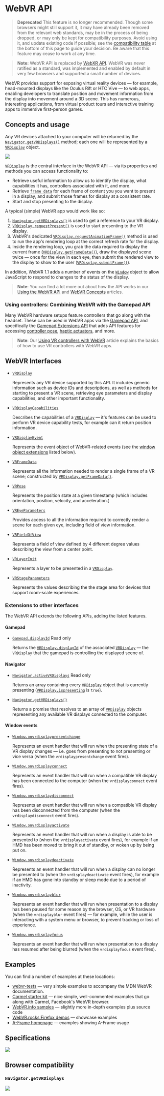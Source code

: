 # WebVR API

> **Deprecated**
> This feature is no longer  recommended. Though some browsers might still support it, it may have  already been removed from the relevant web standards, may be in the  process of being dropped, or may only be kept for compatibility  purposes. Avoid using it, and update existing code if possible; see the [compatibility table](https://developer.mozilla.org/en-US/docs/Web/API/WebVR_API#Browser_compatibility) at the bottom of this page to guide your decision. Be aware that this feature may cease to work at any time.

> **Note:** WebVR API is replaced by [WebXR API](https://developer.mozilla.org/en-US/docs/Web/API/WebXR_API). WebVR was never ratified as a standard, was implemented and enabled by  default in very few browsers and supported a small number of devices.

WebVR provides support for exposing virtual reality  devices — for example, head-mounted displays like the Oculus Rift or HTC Vive — to web apps, enabling developers to translate position and  movement information from the display into movement around a 3D scene.  This has numerous, interesting applications, from virtual product tours  and interactive training apps to immersive first-person games.

## Concepts and usage

Any VR devices attached to your computer will be returned by the [`Navigator.getVRDisplays()`](https://developer.mozilla.org/en-US/docs/Web/API/Navigator/getVRDisplays) method; each one will be represented by a [`VRDisplay`](https://developer.mozilla.org/en-US/docs/Web/API/VRDisplay) object.

![](https://github.com/ChickenKyiv/awesome-mozilla-web-articles/blob/master/main%20folder/images/article19-folder/hw-setup.png)

[`VRDisplay`](https://developer.mozilla.org/en-US/docs/Web/API/VRDisplay) is the central interface in the WebVR API — via its properties and methods you can access functionality to:

- Retrieve useful information to allow us to identify the display,  what capabilities it has, controllers associated with it, and more.
- Retrieve [`frame data`](https://developer.mozilla.org/en-US/docs/Web/API/VRFrameData) for each frame of content you you want to present in a display, and submit those frames for display at a consistent rate.
- Start and stop presenting to the display.

A typical (simple) WebVR app would work like so:

1. [`Navigator.getVRDisplays()`](https://developer.mozilla.org/en-US/docs/Web/API/Navigator/getVRDisplays) is used to get a reference to your VR display.
2. [`VRDisplay.requestPresent()`](https://developer.mozilla.org/en-US/docs/Web/API/VRDisplay/requestPresent) is used to start presenting to the VR display.
3. WebVR's dedicated [`VRDisplay.requestAnimationFrame()`](https://developer.mozilla.org/en-US/docs/Web/API/VRDisplay/requestAnimationFrame) method is used to run the app's rendering loop at the correct refresh rate for the display.
4. Inside the rendering loop, you grab the data required to display the current frame ([`VRDisplay.getFrameData()`](https://developer.mozilla.org/en-US/docs/Web/API/VRDisplay/getFrameData)), draw the displayed scene twice — once for the view in each eye, then  submit the rendered view to the display to show to the user ([`VRDisplay.submitFrame()`](https://developer.mozilla.org/en-US/docs/Web/API/VRDisplay/submitFrame)).

In addition, WebVR 1.1 adds a number of events on the [`Window`](https://developer.mozilla.org/en-US/docs/Web/API/Window) object to allow JavaScript to respond to changes to the status of the display.

> **Note**: You can find a lot more out about how the API works in our [Using the WebVR API](https://developer.mozilla.org/en-US/docs/Web/API/WebVR_API/Using_the_WebVR_API) and [WebVR Concepts](https://developer.mozilla.org/en-US/docs/Web/API/WebVR_API/Concepts) articles.

### Using controllers: Combining WebVR with the Gamepad API

Many WebVR hardware setups feature controllers that go along with the headset. These can be used in WebVR apps via the [Gamepad API](https://developer.mozilla.org/en-US/docs/Web/API/Gamepad_API), and specifically the [Gamepad Extensions API](https://developer.mozilla.org/en-US/docs/Web/API/Gamepad_API#Experimental_Gamepad_extensions) that adds API features for accessing [controller pose](https://developer.mozilla.org/en-US/docs/Web/API/GamepadPose), [haptic actuators](https://developer.mozilla.org/en-US/docs/Web/API/GamepadHapticActuator), and more.

> **Note**: Our [Using VR controllers with WebVR](https://developer.mozilla.org/en-US/docs/Web/API/WebVR_API/Using_VR_controllers_with_WebVR) article explains the basics of how to use VR controllers with WebVR apps.

## WebVR Interfaces

- [`VRDisplay`](https://developer.mozilla.org/en-US/docs/Web/API/VRDisplay)

  Represents any VR device supported by this API. It includes generic information such as device IDs and descriptions, as well as methods for starting to present a VR scene, retrieving eye parameters and display  capabilities, and other important functionality.

- [`VRDisplayCapabilities`](https://developer.mozilla.org/en-US/docs/Web/API/VRDisplayCapabilities)

  Describes the capabilities of a [`VRDisplay`](https://developer.mozilla.org/en-US/docs/Web/API/VRDisplay) — it's features can be used to perform VR device capability tests, for example can it return position information.

- [`VRDisplayEvent`](https://developer.mozilla.org/en-US/docs/Web/API/VRDisplayEvent)

  Represents the event object of WebVR-related events (see the [window object extensions](https://developer.mozilla.org/en-US/docs/Web/API/WebVR_API#Window) listed below).

- [`VRFrameData`](https://developer.mozilla.org/en-US/docs/Web/API/VRFrameData)

  Represents all the information needed to render a single frame of a VR scene; constructed by [`VRDisplay.getFrameData()`](https://developer.mozilla.org/en-US/docs/Web/API/VRDisplay/getFrameData).

- [`VRPose`](https://developer.mozilla.org/en-US/docs/Web/API/VRPose)

  Represents the position state at a given timestamp (which includes orientation, position, velocity, and acceleration.)

- [`VREyeParameters`](https://developer.mozilla.org/en-US/docs/Web/API/VREyeParameters)

  Provides access to all the information required to correctly render a scene for each given eye, including field of view information.

- [`VRFieldOfView`](https://developer.mozilla.org/en-US/docs/Web/API/VRFieldOfView)

  Represents a field of view defined by 4 different degree values describing the view from a center point.

- [`VRLayerInit`](https://developer.mozilla.org/en-US/docs/Web/API/VRLayerInit)

  Represents a layer to be presented in a [`VRDisplay`](https://developer.mozilla.org/en-US/docs/Web/API/VRDisplay).

- [`VRStageParameters`](https://developer.mozilla.org/en-US/docs/Web/API/VRStageParameters)

  Represents the values describing the the stage area for devices that support room-scale experiences.

### Extensions to other interfaces

The WebVR API extends the following APIs, adding the listed features.

#### Gamepad

- [`Gamepad.displayId`](https://developer.mozilla.org/en-US/docs/Web/API/Gamepad/displayId) Read only 

  Returns the [`VRDisplay.displayId`](https://developer.mozilla.org/en-US/docs/Web/API/VRDisplay/displayId) of the associated [`VRDisplay`](https://developer.mozilla.org/en-US/docs/Web/API/VRDisplay) — the `VRDisplay` that the gamepad is controlling the displayed scene of.

#### Navigator

- [`Navigator.activeVRDisplays`](https://developer.mozilla.org/en-US/docs/Web/API/Navigator/activeVRDisplays) Read only 

  Returns an array containing every [`VRDisplay`](https://developer.mozilla.org/en-US/docs/Web/API/VRDisplay) object that is currently presenting ([`VRDisplay.ispresenting`](https://developer.mozilla.org/en-US/docs/Web/API/VRDisplay/ispresenting) is `true`).

- [`Navigator.getVRDisplays()`](https://developer.mozilla.org/en-US/docs/Web/API/Navigator/getVRDisplays)

  Returns a promise that resolves to an array of [`VRDisplay`](https://developer.mozilla.org/en-US/docs/Web/API/VRDisplay) objects representing any available VR displays connected to the computer.

#### Window events

- [`Window.onvrdisplaypresentchange`](https://developer.mozilla.org/en-US/docs/Web/API/Window/onvrdisplaypresentchange)

  Represents an event handler that will run when the presenting state of a VR display changes — i.e. goes from presenting to not presenting  or vice versa (when the `vrdisplaypresentchange` event fires).

- [`Window.onvrdisplayconnect`](https://developer.mozilla.org/en-US/docs/Web/API/Window/onvrdisplayconnect)

  Represents an event handler that will run when a compatible VR display has been connected to the computer (when the `vrdisplayconnect` event fires).

- [`Window.onvrdisplaydisconnect`](https://developer.mozilla.org/en-US/docs/Web/API/Window/onvrdisplaydisconnect)

  Represents an event handler that will run when a compatible VR display has been disconnected from the computer (when the `vrdisplaydisconnect` event fires).

- [`Window.onvrdisplayactivate`](https://developer.mozilla.org/en-US/docs/Web/API/Window/onvrdisplayactivate)

  Represents an event handler that will run when a display is able to be presented to (when the `vrdisplayactivate` event fires), for example if an HMD has been moved to bring it out of standby, or woken up by being put on.

- [`Window.onvrdisplaydeactivate`](https://developer.mozilla.org/en-US/docs/Web/API/Window/onvrdisplaydeactivate)

  Represents an event handler that will run when a display can no longer be presented to (when the `vrdisplaydeactivate` event fires), for example if an HMD has gone into standby or sleep mode due to a period of inactivity.

- [`Window.onvrdisplayblur`](https://developer.mozilla.org/en-US/docs/Web/API/Window/onvrdisplayblur)

  Represents an event handler that will run when presentation to a  display has been paused for some reason by the browser, OS, or VR  hardware (when the `vrdisplayblur` event fires) — for example, while the user is interacting with a system menu or browser, to prevent tracking or loss of experience.

- [`Window.onvrdisplayfocus`](https://developer.mozilla.org/en-US/docs/Web/API/Window/onvrdisplayfocus)

  Represents an event handler that will run when presentation to a display has resumed after being blurred (when the `vrdisplayfocus` event fires).

## Examples

You can find a number of examples at these locations:

- [webvr-tests](https://github.com/mdn/webvr-tests) — very simple examples to accompany the MDN WebVR documentation.
- [Carmel starter kit](https://github.com/facebook/Carmel-Starter-Kit) — nice simple, well-commented examples that go along with Carmel, Facebook's WebVR browser.
- [WebVR.info samples](https://webvr.info/samples/) — slightly more in-depth examples plus source code
- [WebVR.rocks Firefox demos](https://webvr.rocks/firefox#demos) — showcase examples
- [A-Frame homepage](https://aframe.io/) — examples showing A-Frame usage

## Specifications

![](https://github.com/ChickenKyiv/awesome-mozilla-web-articles/blob/master/main%20folder/images/article19-folder/t1.jpg)



## Browser compatibility

### `Navigator.getVRDisplays`

![](https://github.com/ChickenKyiv/awesome-mozilla-web-articles/blob/master/main%20folder/images/article19-folder/t2.jpg)